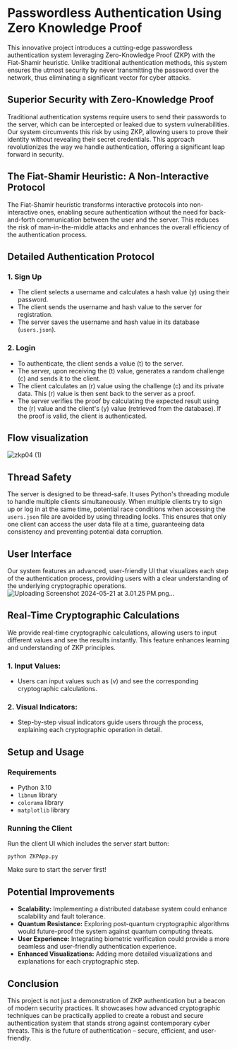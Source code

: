 # Passwordless Authentication Using Zero Knowledge Proof 

This innovative project introduces a cutting-edge passwordless authentication system leveraging Zero-Knowledge Proof (ZKP) with the Fiat-Shamir heuristic. Unlike traditional authentication methods, this system ensures the utmost security by never transmitting the password over the network, thus eliminating a significant vector for cyber attacks.

## Superior Security with Zero-Knowledge Proof

Traditional authentication systems require users to send their passwords to the server, which can be intercepted or leaked due to system vulnerabilities. Our system circumvents this risk by using ZKP, allowing users to prove their identity without revealing their secret credentials. This approach revolutionizes the way we handle authentication, offering a significant leap forward in security.

## The Fiat-Shamir Heuristic: A Non-Interactive Protocol

The Fiat-Shamir heuristic transforms interactive protocols into non-interactive ones, enabling secure authentication without the need for back-and-forth communication between the user and the server. This reduces the risk of man-in-the-middle attacks and enhances the overall efficiency of the authentication process.

## Detailed Authentication Protocol

### 1. Sign Up
   - The client selects a username and calculates a hash value \(y\) using their password.
   - The client sends the username and hash value to the server for registration.
   - The server saves the username and hash value in its database (`users.json`).

### 2. Login
   - To authenticate, the client sends a value \(t\) to the server.
   - The server, upon receiving the \(t\) value, generates a random challenge \(c\) and sends it to the client.
   - The client calculates an \(r\) value using the challenge \(c\) and its private data. This \(r\) value is then sent back to the server as a proof.
   - The server verifies the proof by calculating the expected result using the \(r\) value and the client's \(y\) value (retrieved from the database). If the proof is valid, the client is authenticated.

##  Flow visualization

![zkp04 (1)](https://github.com/Am0stafa/Zero-Knowledge-Proof-authentication/assets/62848968/7cdf1886-6b9a-44a1-b409-1a88e806b035)


## Thread Safety

The server is designed to be thread-safe. It uses Python's threading module to handle multiple clients simultaneously. When multiple clients try to sign up or log in at the same time, potential race conditions when accessing the `users.json` file are avoided by using threading locks. This ensures that only one client can access the user data file at a time, guaranteeing data consistency and preventing potential data corruption.

## User Interface

Our system features an advanced, user-friendly UI that visualizes each step of the authentication process, providing users with a clear understanding of the underlying cryptographic operations.
![Uploading Screenshot 2024-05-21 at 3.01.25 PM.png…]()


## Real-Time Cryptographic Calculations

We provide real-time cryptographic calculations, allowing users to input different values and see the results instantly. This feature enhances learning and understanding of ZKP principles.

### 1. **Input Values:**
   - Users can input values such as \(v\) and see the corresponding cryptographic calculations.

### 2. **Visual Indicators:**
   - Step-by-step visual indicators guide users through the process, explaining each cryptographic operation in detail.

## Setup and Usage

### Requirements
   - Python 3.10
   - `libnum` library
   - `colorama` library
   - `matplotlib` library
   
### Running the Client
   Run the client UI which includes the server start button:
   ```
   python ZKPApp.py
   ```
   Make sure to start the server first!

## Potential Improvements

  - **Scalability:** Implementing a distributed database system could enhance scalability and fault tolerance.
  - **Quantum Resistance:** Exploring post-quantum cryptographic algorithms would future-proof the system against quantum computing threats.
  - **User Experience:** Integrating biometric verification could provide a more seamless and user-friendly authentication experience.
  - **Enhanced Visualizations:** Adding more detailed visualizations and explanations for each cryptographic step.

## Conclusion

This project is not just a demonstration of ZKP authentication but a beacon of modern security practices. It showcases how advanced cryptographic techniques can be practically applied to create a robust and secure authentication system that stands strong against contemporary cyber threats. This is the future of authentication – secure, efficient, and user-friendly.
